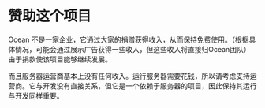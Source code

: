 # 赞助这个项目
Ocean 不是一家企业，它通过大家的捐赠获得收入，从而保持免费使用。（根据具体情况，可能会通过展示广告获得一些收入，但这些收入将直接归Ocean团队）由于捐款使该项目能够继续发展。

而且服务器运营商基本上没有任何收入。运行服务器需要花钱，所以请考虑支持运营商。它与开发没有直接关系，但它是一个依赖于服务器的项目，因此保持其运行与开发同样重要。
